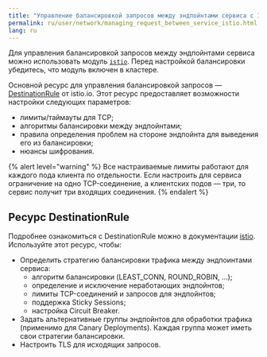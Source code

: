 ```yaml
---
title: "Управление балансировкой запросов между эндпойнтами сервиса с Istio"
permalink: ru/user/network/managing_request_between_service_istio.html
lang: ru
---
```


Для управления балансировкой запросов между эндпойнтами сервиса можно использовать модуль [`istio`](../../modules/istio/).
Перед настройкой балансировки убедитесь, что модуль включен в кластере.

<!-- перенесено из https://deckhouse.ru/products/kubernetes-platform/documentation/latest/modules/istio/#%D1%83%D0%BF%D1%80%D0%B0%D0%B2%D0%BB%D0%B5%D0%BD%D0%B8%D0%B5-%D0%B1%D0%B0%D0%BB%D0%B0%D0%BD%D1%81%D0%B8%D1%80%D0%BE%D0%B2%D0%BA%D0%BE%D0%B9-%D0%B7%D0%B0%D0%BF%D1%80%D0%BE%D1%81%D0%BE%D0%B2-%D0%BC%D0%B5%D0%B6%D0%B4%D1%83-endpoint%D0%B0%D0%BC%D0%B8-%D1%81%D0%B5%D1%80%D0%B2%D0%B8%D1%81%D0%B0 -->

Основной ресурс для управления балансировкой запросов — [DestinationRule](#ресурс-destinationrule) от istio.io. Этот ресурс предоставляет возможности настройки следующих параметров:

* лимиты/таймауты для TCP;
* алгоритмы балансировки между эндпойнтами;
* правила определения проблем на стороне эндпойнта для выведения его из балансировки;
* нюансы шифрования.

{% alert level="warning" %}
Все настраиваемые лимиты работают для каждого пода клиента по отдельности. Если настроить для сервиса ограничение на одно TCP-соединение, а клиентских подов — три, то сервис получит три входящих соединения.
{% endalert %}

## Ресурс DestinationRule

<!-- перенесено из https://deckhouse.ru/products/kubernetes-platform/documentation/latest/modules/istio/istio-cr.html#destinationrule -->

Подробнее ознакомиться с DestinationRule можно в документации [istio](https://istio.io/v1.19/docs/reference/config/networking/destination-rule/).
Используйте этот ресурс, чтобы:
* Определить стратегию балансировки трафика между эндпоинтами сервиса:
  * алгоритм балансировки (LEAST_CONN, ROUND_ROBIN, ...);
  * определение и исключение неработающих эндпойнтов;
  * лимиты TCP-соединений и запросов для эндпойнтов;
  * поддержка Sticky Sessions;
  * настройка Circuit Breaker.
* Задать альтернативные группы эндпойнтов для обработки трафика (применимо для Canary Deployments). Каждая группа может иметь свои стратегии балансировки.
* Настроить TLS для исходящих запросов.
